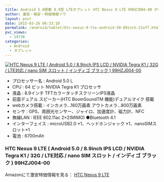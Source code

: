 ```yaml
---
title: Android 5.0搭載 8.9型 LTEタブレット HTC Nexus 9 LTE 99HZJ004-00 がタイムセール激安特価51,000円台！送料無料！
author: 激安・格安・特価情報ツウ
layout: post
date: 2015-03-26 06:33:10
permalink: /android/tablet/htc-nexus-9-lte-​​android-50-89inch-21off.html
pvc_views:
  - 19738
categories:
  - Android
  - タブレット
---
```

<div class="img-bg2 img_L">
<a href="http://www.amazon.co.jp/exec/obidos/ASIN/B00PILCJA0/amanatu-22/ref=nosim/" name="amanatulink" target="_blank"><img src="http://ecx.images-amazon.com/images/I/31OobGO98VL._SL160_.jpg" alt="HTC Nexus 9 LTE ( Android 5.0 / 8.9inch IPS LCD / NVIDIA Tegra K1 / 32G / LTE対応 / nano SIM スロット / インディゴ ブラック ) 99HZJ004-00" style="border: none;" /></a>
</div>

* プロセッサー名 : Android 5.0 L
* CPU : 64 ビット NVIDIA Tegra K1 プロセッサ
* 液晶 : 8.9インチ TFTカラータッチスクリーンIPS液晶
* 前面デュアル スピーカー(HTC BoomSoundTM 機能)デュアルマイク 搭載
* webカメラ搭載 : インカメラ…160万画素 アウトカメラ…800万画素
* センサ : GPS、周囲光センサー、ジャイロ、加速度計、磁力計、NFC
* 無線LAN : IEEE 802.11ac 2×2(MIMO) ●Bluetooth 4.1
* インターフェイス : microUSB2.0 ×1、ヘッドホンジャック ×1、nanoSIMスロット×1
* 電池 : 6700mAh

### HTC Nexus 9 LTE ( Android 5.0 / 8.9inch IPS LCD / NVIDIA Tegra K1 / 32G / LTE対応 / nano SIM スロット / インディゴ ブラック ) 99HZJ004-00

Amazonにて激安特価情報を見る： <span class="fs150p"><a href="http://www.amazon.co.jp/gp/product/B00PILCJA0/ref=as_li_ss_il?ie=UTF8&camp=247&creative=7399&creativeASIN=B00PILCJA0&linkCode=as2&tag=tokkajohotsu-22" target="_blank">HTC Nexus 9 LTE</a></span>
